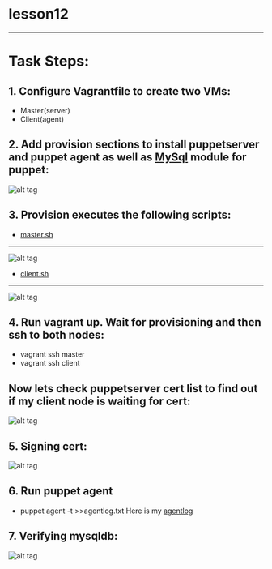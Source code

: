 # lesson12
---
# Task Steps:
## 1. Configure Vagrantfile to create two VMs:
 - Master(server)
 - Client(agent)
## 2. Add provision sections to install puppetserver and puppet agent as well as [MySql](https://github.com/hopetds/lesson12/blob/ikhamiakou/provision_scripts/master.sh) module for puppet:
![alt tag](https://raw.githubusercontent.com/hopetds/lesson12/ikhamiakou/pics/vagrant.png)
## 3. Provision executes the following scripts:
- [master.sh]( https://github.com/hopetds/lesson12/blob/ikhamiakou/provision_scripts/master.sh)

---

![alt tag](https://raw.githubusercontent.com/hopetds/lesson12/ikhamiakou/pics/mastersh.png)
- [client.sh](https://github.com/hopetds/lesson12/blob/ikhamiakou/provision_scripts/client.sh)

---

![alt tag](https://raw.githubusercontent.com/hopetds/lesson12/ikhamiakou/pics/clientsh.png)
## 4. Run vagrant up. Wait for provisioning and then ssh to both nodes:
 - vagrant ssh master
 - vagrant ssh client
## Now lets check puppetserver cert list to find out if my client node is waiting for cert:
![alt tag](https://raw.githubusercontent.com/hopetds/lesson12/ikhamiakou/pics/certlist.png)
## 5. Signing cert:
![alt tag](https://raw.githubusercontent.com/hopetds/lesson12/ikhamiakou/pics/certsigned.png)
## 6. Run puppet agent
 - puppet agent -t >>agentlog.txt
 Here is my [agentlog](https://github.com/hopetds/lesson12/blob/ikhamiakou/agentlog.txt)
## 7. Verifying mysqldb:
![alt tag](https://raw.githubusercontent.com/hopetds/lesson12/ikhamiakou/pics/showdatabases.png)


